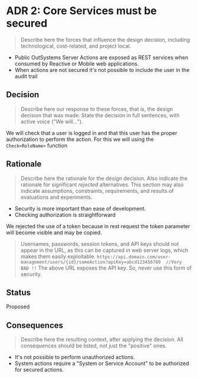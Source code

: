 # ADR 2: Core Services must be secured

> Describe here the forces that influence the design decision, including technological, cost-related, and project local.

* Public OutSystems Server Actions are exposed as REST services when consumed by Reactive or Mobile web applications.
* When actions are not secured it's not possible to include the user in the audit trail

## Decision

> Describe here our response to these forces, that is, the design decision that was made. State the decision in full sentences, with active voice ("We will...").

We will check that a user is logged in and that this user has the proper authorization to perform the action. For this we will using the `Check<RoleName>` function

## Rationale

> Describe here the rationale for the design decision. Also indicate the rationale for significant *rejected* alternatives. This section may also indicate assumptions, constraints, requirements, and results of evaluations and experiments.

* Security is more important than ease of development.
* Checking authorization is straightforward

We rejected the use of a token because in rest request the token parameter will become visible and may be copied.
> Usernames, passwords, session tokens, and API keys should not appear in the URL, as this can be captured in web server logs, which makes them easily exploitable.
 `https://api.domain.com/user-management/users/{id}/someAction?apiKey=abcd123456789  //Very BAD !!`
 The above URL exposes the API key. So, never use this form of security.

## Status
Proposed

## Consequences

> Describe here the resulting context, after applying the decision. All consequences should be listed, not just the "positive" ones.

* It's not possible to perform unauthorized actions.
* System actions require a "System or Service Account" to be authorized for secured actions.

